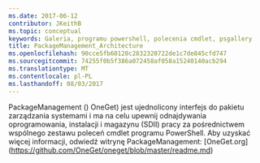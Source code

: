 ```yaml
---
ms.date: 2017-06-12
contributor: JKeithB
ms.topic: conceptual
keywords: Galeria, programu powershell, polecenia cmdlet, psgallery
title: PackageManagement_Architecture
ms.openlocfilehash: 90cce5fb60120c2832320722de1c7de845cfd747
ms.sourcegitcommit: 74255f0b5f386a072458af058a15240140acb294
ms.translationtype: MT
ms.contentlocale: pl-PL
ms.lasthandoff: 08/03/2017
---
```

PackageManagement () OneGet) jest ujednolicony interfejs do pakietu zarządzania systemami i ma na celu upewnij odnajdywania oprogramowania, instalacji i magazynu (SDII) pracy za pośrednictwem wspólnego zestawu poleceń cmdlet programu PowerShell. Aby uzyskać więcej informacji, odwiedź witrynę PackageManagement: [OneGet.org] (https://github.com/OneGet/oneget/blob/master/readme.md)

